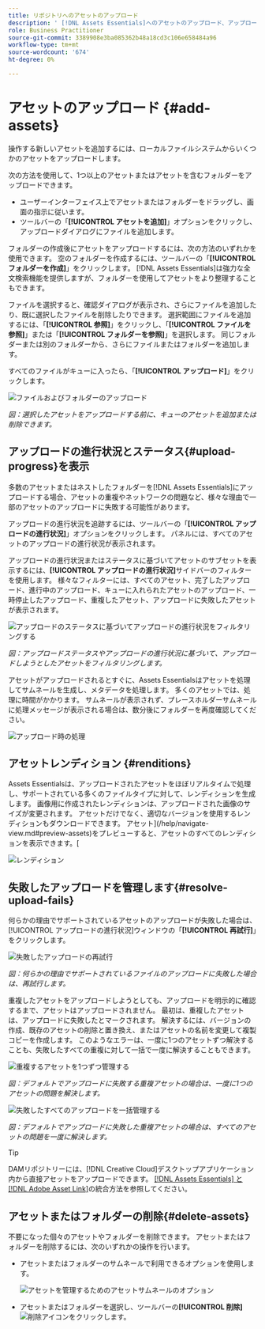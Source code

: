 ```yaml
---
title: リポジトリへのアセットのアップロード
description: ' [!DNL Assets Essentials]へのアセットのアップロード、アップロードステータスの表示、アップロードの問題の解決を行います。'
role: Business Practitioner
source-git-commit: 3389908e3ba085362b48a18cd3c106e658484a96
workflow-type: tm+mt
source-wordcount: '674'
ht-degree: 0%

---
```



# アセットのアップロード {#add-assets}

操作する新しいアセットを追加するには、ローカルファイルシステムからいくつかのアセットをアップロードします。<!-- TBD: Many of the [common file formats are supported](/help/supported-file-formats.md). -->

次の方法を使用して、1つ以上のアセットまたはアセットを含むフォルダーをアップロードできます。

* ユーザーインターフェイス上でアセットまたはフォルダーをドラッグし、画面の指示に従います。
* ツールバーの「**[!UICONTROL アセットを追加]**」オプションをクリックし、アップロードダイアログにファイルを追加します。

<!-- TBD: Update this GIF
![Asset and nested folder upload demo](assets/do-not-localize/upload-assets.gif) -->

フォルダーの作成後にアセットをアップロードするには、次の方法のいずれかを使用できます。 空のフォルダーを作成するには、ツールバーの「**[!UICONTROL フォルダーを作成]**」をクリックします。 [!DNL Assets Essentials]は強力な全文検索機能を提供しますが、フォルダーを使用してアセットをより整理することもできます。

ファイルを選択すると、確認ダイアログが表示され、さらにファイルを追加したり、既に選択したファイルを削除したりできます。 選択範囲にファイルを追加するには、「**[!UICONTROL 参照]**」をクリックし、「**[!UICONTROL ファイルを参照]**」または「**[!UICONTROL フォルダーを参照]**」を選択します。 同じフォルダーまたは別のフォルダーから、さらにファイルまたはフォルダーを追加します。

すべてのファイルがキューに入ったら、「**[!UICONTROL アップロード]**」をクリックします。

![ファイルおよびフォルダーのアップロード](assets/upload-browse-files-folders.png)

*図：選択したアセットをアップロードする前に、キューのアセットを追加または削除できます。*

## アップロードの進行状況とステータス{#upload-progress}を表示

多数のアセットまたはネストしたフォルダーを[!DNL Assets Essentials]にアップロードする場合、アセットの重複やネットワークの問題など、様々な理由で一部のアセットのアップロードに失敗する可能性があります。

アップロードの進行状況を追跡するには、ツールバーの「**[!UICONTROL アップロードの進行状況]**」オプションをクリックします。 パネルには、すべてのアセットのアップロードの進行状況が表示されます。

アップロードの進行状況またはステータスに基づいてアセットのサブセットを表示するには、**[!UICONTROL アップロードの進行状況]**&#x200B;サイドバーのフィルターを使用します。 様々なフィルターには、すべてのアセット、完了したアップロード、進行中のアップロード、キューに入れられたアセットのアップロード、一時停止したアップロード、重複したアセット、アップロードに失敗したアセットが表示されます。

![アップロードのステータスに基づいてアップロードの進行状況をフィルタリングする](assets/filter-upload-progress.png)

*図：アップロードステータスやアップロードの進行状況に基づいて、アップロードしようとしたアセットをフィルタリングします。*

アセットがアップロードされるとすぐに、Assets Essentialsはアセットを処理してサムネールを生成し、メタデータを処理します。 多くのアセットでは、処理に時間がかかります。 サムネールが表示されず、プレースホルダーサムネールに処理メッセージが表示される場合は、数分後にフォルダーを再度確認してください。

![アップロード時の処理](assets/upload-processing.png)

## アセットレンディション {#renditions}

Assets Essentialsは、アップロードされたアセットをほぼリアルタイムで処理し、サポートされている多くのファイルタイプに対して、レンディションを生成します。 画像用に作成されたレンディションは、アップロードされた画像のサイズが変更されます。 アセットだけでなく、適切なバージョンを使用するレンディションもダウンロードできます。 アセット](/help/navigate-view.md#preview-assets)をプレビューすると、アセットのすべてのレンディションを表示できます。[

![レンディション](assets/renditions-view-download.png)

## 失敗したアップロードを管理します{#resolve-upload-fails}

何らかの理由でサポートされているアセットのアップロードが失敗した場合は、[!UICONTROL アップロードの進行状況]ウィンドウの「**[!UICONTROL 再試行]**」をクリックします。

![失敗したアップロードの再試行](assets/upload-retry.png)

*図：何らかの理由でサポートされているファイルのアップロードに失敗した場合は、再試行します。*

重複したアセットをアップロードしようとしても、アップロードを明示的に確認するまで、アセットはアップロードされません。 最初は、重複したアセットは、アップロードに失敗したとマークされます。 解決するには、バージョンの作成、既存のアセットの削除と置き換え、またはアセットの名前を変更して複製コピーを作成します。 このようなエラーは、一度に1つのアセットずつ解決することも、失敗したすべての重複に対して一括で一度に解決することもできます。

![重複するアセットを1つずつ管理する](assets/uploads-manage-duplicates.png)

*図：デフォルトでアップロードに失敗する重複アセットの場合は、一度に1つのアセットの問題を解決します。*

![失敗したすべてのアップロードを一括管理する](assets/upload-progress-manage-failed-uploads.png)

*図：デフォルトでアップロードに失敗した重複アセットの場合は、すべてのアセットの問題を一度に解決します。*

>[!TIP]
>
>DAMリポジトリーには、[!DNL Creative Cloud]デスクトップアプリケーション内から直接アセットをアップロードできます。 [[!DNL Assets Essentials] と [!DNL Adobe Asset Link]](/help/integration.md)の統合方法を参照してください。

## アセットまたはフォルダーの削除{#delete-assets}

不要になった個々のアセットやフォルダーを削除できます。 アセットまたはフォルダーを削除するには、次のいずれかの操作を行います。

* アセットまたはフォルダーのサムネールで利用できるオプションを使用します。

   ![アセットを管理するためのアセットサムネールのオプション](assets/options-on-thumbnail.png)

* アセットまたはフォルダーを選択し、ツールバーの&#x200B;**[!UICONTROL 削除]** ![削除アイコン](assets/do-not-localize/delete-icon.png)をクリックします。
